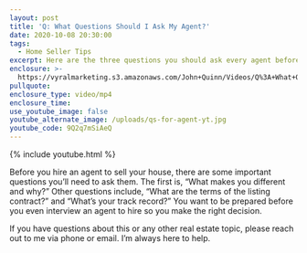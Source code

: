 ```yaml
---
layout: post
title: 'Q: What Questions Should I Ask My Agent?'
date: 2020-10-08 20:30:00
tags:
  - Home Seller Tips
excerpt: Here are the three questions you should ask every agent before hiring them.
enclosure: >-
  https://vyralmarketing.s3.amazonaws.com/John+Quinn/Videos/Q%3A+What+Questions+Should+I+Ask+My+Agent%3F.mp4
pullquote:
enclosure_type: video/mp4
enclosure_time:
use_youtube_image: false
youtube_alternate_image: /uploads/qs-for-agent-yt.jpg
youtube_code: 9Q2q7mSiAeQ
---
```


{% include youtube.html %}

Before you hire an agent to sell your house, there are some important questions you’ll need to ask them. The first is, “What makes you different and why?” Other questions include, “What are the terms of the listing contract?” and “What’s your track record?” You want to be prepared before you even interview an agent to hire so you make the right decision.

If you have questions about this or any other real estate topic, please reach out to me via phone or email. I’m always here to help.